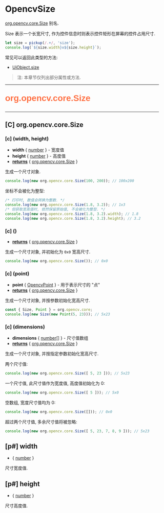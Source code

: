# OpencvSize

[org.opencv.core.Size](https://docs.opencv.org/4.x/javadoc/org/opencv/core/Size.html) 别名.

Size 表示一个长宽尺寸, 作为控件信息时则表示控件矩形在屏幕的控件占用尺寸.

```js
let size = pickup(/.+/, 'size');
console.log(`${size.width}x${size.height}`);
```

常见可以返回此类型的方法:

- [UiObject.size](uiobjectType#m-size)

> 注: 本章节仅列出部分属性或方法.

---

<p style="font: bold 2em sans-serif; color: #FF7043">org.opencv.core.Size</p>

---

## [C] org.opencv.core.Size

### [c] (width, height)

- **width** { [number](dataTypes#number) } - 宽度值
- **height** { [number](dataTypes#number) } - 高度值
- <ins>**returns**</ins> { [org.opencv.core.Size](#c-orgopencvcoresize) }

生成一个尺寸对象.

```js
console.log(new org.opencv.core.Size(100, 200)); // 100x200
```

坐标不会被化为整型:

```js
/* 打印时, 数值会转换为整数. */
console.log(new org.opencv.core.Size(1.8, 3.2)); // 1x3
/* 但获取宽高值时, 依然保留原始值, 不会被化为整型. */
console.log(new org.opencv.core.Size(1.8, 3.2).width); // 1.8
console.log(new org.opencv.core.Size(1.8, 3.2).height); // 3.2
```

### [c] ()

- <ins>**returns**</ins> { [org.opencv.core.Size](#c-orgopencvcoresize) }

生成一个尺寸对象, 并初始化为 `0x0` 宽高尺寸.

```js
console.log(new org.opencv.core.Size()); // 0x0
```

### [c] (point)

- **point** { [OpencvPoint](opencvPointType) } - 用于表示尺寸的 "点"
- <ins>**returns**</ins> { [org.opencv.core.Size](#c-orgopencvcoresize) }

生成一个尺寸对象, 并按参数初始化宽高尺寸.

```js
const { Size, Point } = org.opencv.core;
console.log(new Size(new Point(5, 23))); // 5x23
```

### [c] (dimensions)

- **dimensions** { [number](dataTypes#number)[[]](dataTypes#array) } - 尺寸值数组
- <ins>**returns**</ins> { [org.opencv.core.Size](#c-orgopencvcoresize) }

生成一个尺寸对象, 并按指定参数初始化宽高尺寸.

两个尺寸值:

```js
console.log(new org.opencv.core.Size([ 5, 23 ])); // 5x23
```

一个尺寸值, 此尺寸值作为宽度值, 高度值初始化为 0:

```js
console.log(new org.opencv.core.Size([ 5 ])); // 5x0
```

空数组, 宽度尺寸值均为 0:

```js
console.log(new org.opencv.core.Size([])); // 0x0
```

超过两个尺寸值, 多余尺寸值将被忽略:

```js
console.log(new org.opencv.core.Size([ 5, 23, 7, 8, 9 ])); // 5x23
```

## [p#] width

- { [number](dataTypes#number) }

尺寸宽度值.

## [p#] height

- { [number](dataTypes#number) }

尺寸高度值.